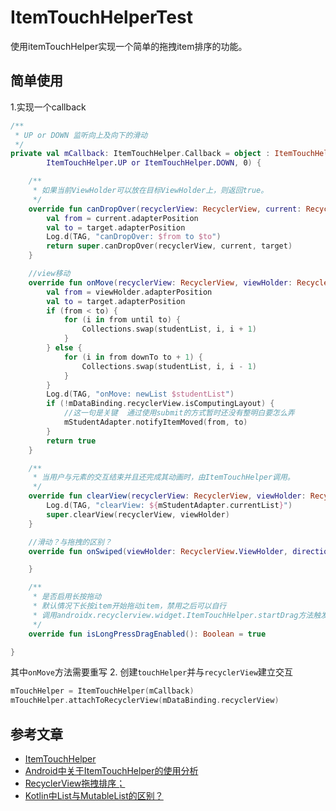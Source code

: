 # ItemTouchHelperTest
使用itemTouchHelper实现一个简单的拖拽item排序的功能。

## 简单使用
1.实现一个callback
```kotlin
/**
 * UP or DOWN 监听向上及向下的滑动
 */
private val mCallback: ItemTouchHelper.Callback = object : ItemTouchHelper.SimpleCallback(
        ItemTouchHelper.UP or ItemTouchHelper.DOWN, 0) {

    /**
     * 如果当前ViewHolder可以放在目标ViewHolder上，则返回true。
     */
    override fun canDropOver(recyclerView: RecyclerView, current: RecyclerView.ViewHolder, target: RecyclerView.ViewHolder): Boolean {
        val from = current.adapterPosition
        val to = target.adapterPosition
        Log.d(TAG, "canDropOver: $from to $to")
        return super.canDropOver(recyclerView, current, target)
    }

    //view移动
    override fun onMove(recyclerView: RecyclerView, viewHolder: RecyclerView.ViewHolder, target: RecyclerView.ViewHolder): Boolean {
        val from = viewHolder.adapterPosition
        val to = target.adapterPosition
        if (from < to) {
            for (i in from until to) {
                Collections.swap(studentList, i, i + 1)
            }
        } else {
            for (i in from downTo to + 1) {
                Collections.swap(studentList, i, i - 1)
            }
        }
        Log.d(TAG, "onMove: newList $studentList")
        if (!mDataBinding.recyclerView.isComputingLayout) {
            //这一句是关键  通过使用submit的方式暂时还没有整明白要怎么弄
            mStudentAdapter.notifyItemMoved(from, to)
        }
        return true
    }

    /**
     * 当用户与元素的交互结束并且还完成其动画时，由ItemTouchHelper调用。
     */
    override fun clearView(recyclerView: RecyclerView, viewHolder: RecyclerView.ViewHolder) {
        Log.d(TAG, "clearView: ${mStudentAdapter.currentList}")
        super.clearView(recyclerView, viewHolder)
    }

    //滑动？与拖拽的区别？
    override fun onSwiped(viewHolder: RecyclerView.ViewHolder, direction: Int) {

    }

    /**
     * 是否启用长按拖动
     * 默认情况下长按item开始拖动item，禁用之后可以自行
     * 调用androidx.recyclerview.widget.ItemTouchHelper.startDrag方法触发拖动
     */
    override fun isLongPressDragEnabled(): Boolean = true

}
```

其中`onMove`方法需要重写
2. 创建`touchHelper`并与`recyclerView`建立交互
```kotlin
mTouchHelper = ItemTouchHelper(mCallback)
mTouchHelper.attachToRecyclerView(mDataBinding.recyclerView)
```

## 参考文章
* [ItemTouchHelper](https://developer.android.com/reference/androidx/recyclerview/widget/ItemTouchHelper)
* [Android中关于ItemTouchHelper的使用分析](https://www.jianshu.com/p/c69739de8010)
* [RecyclerView拖拽排序；](https://blog.csdn.net/qq_35605213/article/details/80541461)
* [Kotlin中List与MutableList的区别？](https://github.com/Moosphan/Android-Daily-Interview/issues/90)